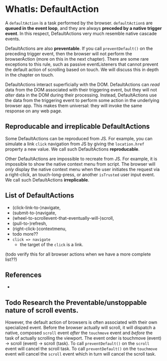 # WhatIs: DefaultAction

A `defaultAction` is a task performed by the browser. `defaultAction`s are **queued in the event loop**, and they are always **preceded by a native trigger event**. In this respect, DefaultActions very much resemble native cascade events.

DefaultActions are also **preventable**. If you call `preventDefault()` on the preceding trigger event, then the browser will not perform the browserAction (more on this in the next chapter). There are some rare exceptions to this rule, such as passive eventListeners that cannot prevent the default action of scrolling based on touch. We will discuss this in depth in the chapter on touch.

DefaultActions interact superficially with the DOM. DefaultActions can *read* data from the DOM associated with their triggering event, but they will not *alter* data in the DOM during their processing. Instead, DefaultActions use the data from the triggering event to perform some action in the underlying browser app. This makes them universal: they will invoke the same response on any web page. 

## Reproducable and irreplicable DefaultActions

Some DefaultActions can be reproduced from JS. For example, you can simulate a link `click` navigation from JS by giving the `location.href` property a new value. We call such DefaultActions **reproducable**.

Other DefaultActions are impossible to recreate from JS. For example, it is impossible to show the native context menu from script. The browser will *only* display the native context menu when the user initiates the request via a right-click, an touch-long-press, or another `isTrusted` user input event. We call such DefaultActions **irreplicable**.

## List of DefaultActions 

 * (click-link-to-)navigate,
 * (submit-to-)navigate, 
 * (wheel-to-scrollevent-that-eventually-will-)scroll, 
 * (pull-to-)refresh, 
 * (right-click-)contextmenu,
 * todo more??
 * `click => navigate`
   * the target of the `click` is a link.
    
 (todo verify this for all browser actions when we have a more complete list??)

## References

 * 
  
 ## Todo Research the Preventable/unstoppable nature of scroll events.

However, the default action of browsers is often associated with their own specialized event. Before the browser actually will scroll, it will dispatch a native, composed `scroll` event *after* the `touchmove` event and *before* the task of actually scrolling the viewport. The event order is touchmove (event) -> scroll (event) -> scroll (task). To call `preventDefault()` on the `scroll` event will cancel the scroll task. To call `preventDefault()` on the `touchmove` event will cancel the `scroll` event which in turn will cancel the scroll task.
 
